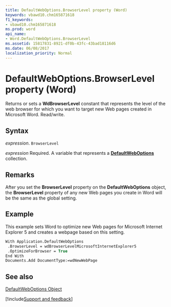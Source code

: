```yaml
---
title: DefaultWebOptions.BrowserLevel property (Word)
keywords: vbawd10.chm165871618
f1_keywords:
- vbawd10.chm165871618
ms.prod: word
api_name:
- Word.DefaultWebOptions.BrowserLevel
ms.assetid: 15817831-8921-df0b-43fc-43bad18116d6
ms.date: 06/08/2017
localization_priority: Normal
---
```



# DefaultWebOptions.BrowserLevel property (Word)

Returns or sets a  **WdBrowserLevel** constant that represents the level of the web browser for which you want to target new Web pages created in Microsoft Word. Read/write.


## Syntax

_expression_. `BrowserLevel`

_expression_ Required. A variable that represents a **[DefaultWebOptions](Word.DefaultWebOptions.md)** collection.


## Remarks

After you set the  **BrowserLevel** property on the **DefaultWebOptions** object, the **BrowserLevel** property of any new Web pages you create in Word will be the same as the global setting.


## Example

This example sets Word to optimize new Web pages for Microsoft Internet Explorer 5 and creates a webpage based on this setting.


```vb
With Application.DefaultWebOptions 
 .BrowserLevel = wdBrowserLevelMicrosoftInternetExplorer5 
 .OptimizeForBrowser = True 
End With 
Documents.Add DocumentType:=wdNewWebPage
```


## See also


[DefaultWebOptions Object](Word.DefaultWebOptions.md)

[!include[Support and feedback](~/includes/feedback-boilerplate.md)]